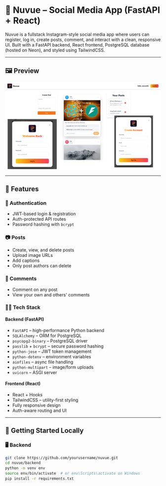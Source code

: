 # 📸 Nuvue – Social Media App (FastAPI + React)

Nuvue is a fullstack Instagram-style social media app where users can register, log in, create posts, comment, and interact with a clean, responsive UI. Built with a FastAPI backend, React frontend, PostgreSQL database (hosted on Neon), and styled using TailwindCSS.

---

## 🖼️ Preview

![NuvueSocialApp Screenshot](./NuvueSocialApp.png)

---

## 🚀 Features

### 🔐 Authentication
- JWT-based login & registration
- Auth-protected API routes
- Password hashing with `bcrypt`

### 📷 Posts
- Create, view, and delete posts
- Upload image URLs
- Add captions
- Only post authors can delete

### 💬 Comments
- Comment on any post
- View your own and others' comments

### 🧑‍💻 Tech Stack

#### Backend (FastAPI)
- `FastAPI` – high-performance Python backend
- `SQLAlchemy` – ORM for PostgreSQL
- `psycopg2-binary` – PostgreSQL driver
- `passlib` + `bcrypt` – secure password hashing
- `python-jose` – JWT token management
- `python-dotenv` – environment variables
- `aiofiles` – async file handling
- `python-multipart` – image/form uploads
- `uvicorn` – ASGI server

#### Frontend (React)
- React + Hooks
- TailwindCSS – utility-first styling
- Fully responsive design
- Auth-aware routing and UI

---

## 🧪 Getting Started Locally

### 🖥 Backend

```bash
git clone https://github.com/yourusername/nuvue.git
cd nuvue/backend
python -m venv env
source env/bin/activate  # or env\Scripts\activate on Windows
pip install -r requirements.txt

